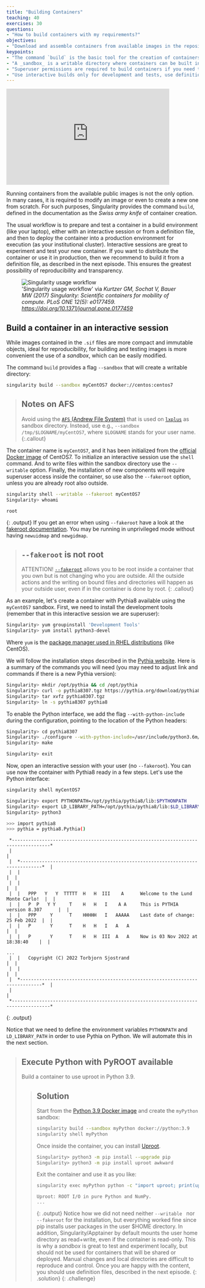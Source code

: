 ```yaml
---
title: "Building Containers"
teaching: 40
exercises: 30
questions:
- "How to build containers with my requirements?"
objectives:
- "Download and assemble containers from available images in the repositories."
keypoints:
- "The command `build` is the basic tool for the creation of containers."
- "A _sandbox_ is a writable directory where containers can be built interactively."
- "Superuser permissions are required to build containers if you need to install packages or manipulate the operating system."
- "Use interactive builds only for development and tests, use definition files for production or publicly distributed containers."
---
```

<iframe width="427" height="251" src="https://www.youtube.com/embed/aqjxxc2kMlU?list=PLKZ9c4ONm-VkxWW98Gcn9H6WwykMiqtnF" title="Intro to Singularity/Apptainer #3 - Building Containers"  frameborder="0" allow="accelerometer; autoplay; encrypted-media; gyroscope; picture-in-picture" allowfullscreen></iframe>

Running containers from the available public images is not the only option. In many cases, it is required to modify
an image or even to create a new one from scratch. For such purposes, Singularity provides the command `build`,
defined in the documentation as the _Swiss army knife_ of container creation.

The usual workflow is to prepare and test a container in a build environment (like your laptop),
either with an interactive session or from a definition file,
and then to deploy the container into a production environment for execution (as your institutional cluster).
Interactive sessions are great to experiment and test your new container.
If you want to distribute the container or use it in production, then we recommend to build it from a definition file, as described in the next episode.
This ensures the greatest possibility of reproducibility and transparency.

<figure>
  <img src="https://journals.plos.org/plosone/article/figure/image?size=large&id=10.1371/journal.pone.0177459.g001" alt="Singularity usage workflow"/>
  <figcaption>'Singularity usage workflow' via <i>Kurtzer GM, Sochat V, Bauer MW (2017) Singularity: Scientific containers for mobility of compute. PLoS ONE 12(5): e0177459. <a href="https://doi.org/10.1371/journal.pone.0177459">https://doi.org/10.1371/journal.pone.0177459</a></i></figcaption>
</figure>

## Build a container in an interactive session

While images contained in the `.sif` files are more compact and immutable objects, ideal for reproducibility, for building and testing images is
more convenient the use of a _sandbox_, which can be easily modified.

The command `build` provides a flag `--sandbox` that will create a writable directory:
```bash
singularity build --sandbox myCentOS7 docker://centos:centos7
```

> ## Notes on AFS
> Avoid using the [`AFS` (Andrew File System)](https://en.wikipedia.org/wiki/Andrew_File_System) that is used on [`lxplus`](https://cern.service-now.com/service-portal?id=service_element&name=lxplus-service) as sandbox directory.
> Instead, use e.g., `--sandbox /tmp/$LOGNAME/myCentOS7`, where `$LOGNAME` stands for your user name.
{:.callout}

The container name is `myCentOS7`, and it has been initialized from the [official Docker image](https://hub.docker.com/_/centos)
of CentOS7.
To initialize an interactive session use the `shell` command. And to write files within the sandbox directory use the `--writable` option.
Finally, the installation of new components will require superuser access inside the container, so use also the `--fakeroot` option, unless you are already root also outside.
```bash
singularity shell --writable --fakeroot myCentOS7
Singularity> whoami
```
~~~
root
~~~
{: .output}
If you get an error when using `--fakeroot` have a look at the [fakeroot documentation](https://apptainer.org/docs/admin/main/user_namespace.html#rootless-fakeroot-feature). You may be running in
unprivileged mode without having `newuidmap` and `newgidmap`.
> ## `--fakeroot` is not root
> ATTENTION! [`--fakeroot`](https://apptainer.org/docs/user/main/fakeroot.html) allows you to be root inside a container that you own but is not changing who you are outside.
> All the outside actions and the writing on bound files and directories will happen as your outside user, even if in the container is done by root.
{: .callout}

As an example, let's create a container with Pythia8 available using the `myCentOS7` sandbox.
First, we need to install the development tools (remember that in this interactive session we are superuser):
```bash
Singularity> yum groupinstall 'Development Tools'
Singularity> yum install python3-devel
```
Where `yum` is the [package manager used in RHEL distributions](https://en.wikipedia.org/wiki/Yum_(software))
(like CentOS).

We will follow the
installation steps described in the [Pythia website](https://pythia.org/).
Here is a summary of the commands you will need (you may need to adjust link and commands if there is a new Pythia version):

```bash
Singularity> mkdir /opt/pythia && cd /opt/pythia
Singularity> curl -o pythia8307.tgz https://pythia.org/download/pythia83/pythia8307.tgz
Singularity> tar xvfz pythia8307.tgz
Singularity> ln -s pythia8307 pythia8
```

To enable the Python interface, we add the flag `--with-python-include` during the configuration, pointing to the
location of the Python headers:

```bash
Singularity> cd pythia8307
Singularity> ./configure --with-python-include=/usr/include/python3.6m/
Singularity> make

Singularity> exit
```

Now, open an interactive session with your user (no `--fakeroot`). You can use now the container with Pythia8 ready in a
few steps. Let's use the Python interface:

```bash
singularity shell myCentOS7

Singularity> export PYTHONPATH=/opt/pythia/pythia8/lib:$PYTHONPATH
Singularity> export LD_LIBRARY_PATH=/opt/pythia/pythia8/lib:$LD_LIBRARY_PATH
Singularity> python3

>>> import pythia8
>>> pythia = pythia8.Pythia()
```
~~~
 *------------------------------------------------------------------------------------*
 |                                                                                    |
 |  *------------------------------------------------------------------------------*  |
 |  |                                                                              |  |
 |  |                                                                              |  |
 |  |   PPP   Y   Y  TTTTT  H   H  III    A      Welcome to the Lund Monte Carlo!  |  |
 |  |   P  P   Y Y     T    H   H   I    A A     This is PYTHIA version 8.307      |  |
 |  |   PPP     Y      T    HHHHH   I   AAAAA    Last date of change: 25 Feb 2022  |  |
 |  |   P       Y      T    H   H   I   A   A                                      |  |
 |  |   P       Y      T    H   H  III  A   A    Now is 03 Nov 2022 at 18:38:40    |  |

...
 |  |   Copyright (C) 2022 Torbjorn Sjostrand                                      |  |
 |  |                                                                              |  |
 |  *------------------------------------------------------------------------------*  |
 |                                                                                    |
 *------------------------------------------------------------------------------------*
~~~
{: .output}

Notice that we need to define the environment variables `PYTHONPATH` and `LD_LIBRARY_PATH` in order to use Pythia on Python.
We will automate this in the next section.

> ## Execute Python with PyROOT available
>
> Build a container to use uproot in Python 3.9.
>
> > ## Solution
> >
> > Start from the [Python 3.9 Docker image](https://hub.docker.com/_/python) and create the `myPython` sandbox:
> > ```bash
> > singularity build --sandbox myPython docker://python:3.9
> > singularity shell myPython
> > ```
> > Once inside the container, you can install [Uproot](https://uproot.readthedocs.io/en/latest/index.html).
> > ```bash
> > Singularity> python3 -m pip install --upgrade pip
> > Singularity> python3 -m pip install uproot awkward
> > ```
> > Exit the container and use it as you like:
> > ```bash
> > singularity exec myPython python -c "import uproot; print(uproot.__doc__)"
> > ```
> > ~~~
> > Uproot: ROOT I/O in pure Python and NumPy.
> > ...
> > ~~~
> > {: .output}
> > Notice how we did not need neither `--writable ` nor `--fakeroot` for the installation, but everything worked fine since pip installs user packages in the user $HOME directory.
> > In addition, Singularity/Apptainer by default mounts the user home directory as read+write, even if the container is read-only.
> > This is why a _sandbox_ is great to test and experiment locally, but should not be used for containers that will be shared or deployed. Manual changes and local directories are difficult to reproduce and control. Once you are happy with the content, you should use definition files, described in the next episode.
> {: .solution}
{: .challenge}
